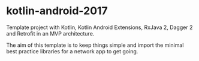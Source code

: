 # kotlin-android-2017
Template project with Kotlin, Kotlin Android Extensions, RxJava 2, Dagger 2 and Retrofit in an MVP architecture.

The aim of this template is to keep things simple and import the minimal best practice libraries for a network app to get going.
